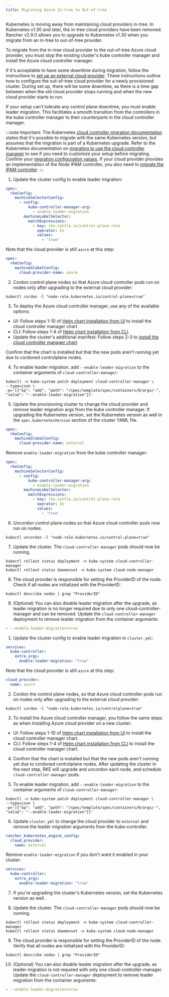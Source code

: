 ```yaml
---
title: Migrating Azure In-tree to Out-of-tree
---
```


<head>
  <link rel="canonical" href="https://ranchermanager.docs.rancher.com/how-to-guides/new-user-guides/kubernetes-clusters-in-rancher-setup/migrate-to-an-out-of-tree-cloud-provider/migrate-to-out-of-tree-azure"/>
</head>

Kubernetes is moving away from maintaining cloud providers in-tree. In Kubernetes v1.30 and later, the in-tree cloud providers have been removed. Rancher v2.9.0 allows you to upgrade to Kubernetes v1.30 when you migrate from an in-tree to out-of-tree provider.

To migrate from the in-tree cloud provider to the out-of-tree Azure cloud provider, you must stop the existing cluster's kube controller manager and install the Azure cloud controller manager.

If it's acceptable to have some downtime during migration, follow the instructions to [set up an external cloud provider](../set-up-cloud-providers/azure.md#using-the-out-of-tree-azure-cloud-provider). These instructions outline how to configure the out-of-tree cloud provider for a newly provisioned cluster. During set up, there will be some downtime, as there is a time gap between when the old cloud provider stops running and when the new cloud provider starts to run.

If your setup can't tolerate any control plane downtime, you must enable leader migration. This facilitates a smooth transition from the controllers in the kube controller manager to their counterparts in the cloud controller manager.

:::note Important:
The Kubernetes [cloud controller migration documentation](https://kubernetes.io/docs/tasks/administer-cluster/controller-manager-leader-migration/#before-you-begin) states that it's possible to migrate with the same Kubernetes version, but assumes that the migration is part of a  Kubernetes upgrade. Refer to the Kubernetes documentation on [migrating to use the cloud controller manager](https://kubernetes.io/docs/tasks/administer-cluster/controller-manager-leader-migration/) to see if you need to customize your setup before migrating. Confirm your [migration configuration values](https://kubernetes.io/docs/tasks/administer-cluster/controller-manager-leader-migration/#default-configuration). If your cloud provider provides an implementation of the Node IPAM controller,  you also need to [migrate the IPAM controller](https://kubernetes.io/docs/tasks/administer-cluster/controller-manager-leader-migration/#node-ipam-controller-migration).
:::

<Tabs groupId="k8s-distro">
<TabItem value="RKE2">

1. Update the cluster config to enable leader migration:

```yaml
spec:
  rkeConfig:
    machineSelectorConfig:
      - config:
          kube-controller-manager-arg:
            - enable-leader-migration
        machineLabelSelector:
          matchExpressions:
            - key: rke.cattle.io/control-plane-role
              operator: In
              values:
                - 'true'
```

Note that the cloud provider is still `azure` at this step:

```yaml
spec:
  rkeConfig:
    machineGlobalConfig:
      cloud-provider-name: azure
```

2. Cordon control plane nodes so that Azure cloud controller pods run on nodes only after upgrading to the external cloud provider:

```shell
kubectl cordon -l "node-role.kubernetes.io/control-plane=true"
```

3. To deploy the Azure cloud controller manager, use any of the available options: 
- UI: Follow steps 1-10 of [Helm chart installation from UI](../set-up-cloud-providers/azure.md#helm-chart-installation-from-ui) to install the cloud controller manager chart.
- CLI: Follow steps 1-4 of [Helm chart installation from CLI](../set-up-cloud-providers/azure.md#helm-chart-installation-from-cli).
- Update the cluster's additional manifest: Follow steps 2-3 to [install the cloud controller manager chart](../set-up-cloud-providers/azure.md#using-the-out-of-tree-azure-cloud-provider).

Confirm that the chart is installed but that the new pods aren't running yet due to cordoned controlplane nodes.

4. To enable leader migration, add `--enable-leader-migration` to the container arguments of `cloud-controller-manager`:

```shell 
kubectl -n kube-system patch deployment cloud-controller-manager \
--type=json \
-p='[{"op": "add", "path": "/spec/template/spec/containers/0/args/-", "value": "--enable-leader-migration"}]'
```

5. Update the provisioning cluster to change the cloud provider and remove leader migration args from the kube controller manager.
   If upgrading the Kubernetes version, set the Kubernetes version as well in the `spec.kubernetesVersion` section of the cluster YAML file.

```yaml
spec:
  rkeConfig:
    machineGlobalConfig:
      cloud-provider-name: external
```

Remove `enable-leader-migration` from the kube controller manager:

```yaml
spec:
  rkeConfig:
    machineSelectorConfig:
      - config:
          kube-controller-manager-arg:
            - enable-leader-migration
        machineLabelSelector:
          matchExpressions:
            - key: rke.cattle.io/control-plane-role
              operator: In
              values:
                - 'true'
```

6. Uncordon control plane nodes so that Azure cloud controller pods now run on nodes:

```shell
kubectl uncordon -l "node-role.kubernetes.io/control-plane=true"
```

7. Update the cluster. The `cloud-controller-manager` pods should now be running.

```shell
kubectl rollout status deployment -n kube-system cloud-controller-manager
kubectl rollout status daemonset -n kube-system cloud-node-manager
```

8. The cloud provider is responsible for setting the ProviderID of the node. Check if all nodes are initialized with the ProviderID:

```shell
kubectl describe nodes | grep "ProviderID"
```

9. (Optional) You can also disable leader migration after the upgrade, as leader migration is no longer required due to only one cloud-controller-manager and can be removed.
    Update the `cloud-controller-manager` deployment to remove leader migration from the container arguments:

```yaml
- --enable-leader-migration=true 
```

</TabItem>

<TabItem value="RKE">

1. Update the cluster config to enable leader migration in `cluster.yml`:

```yaml
services:
  kube-controller:
    extra_args:
      enable-leader-migration: "true"
```

Note that the cloud provider is still `azure` at this step:

```yaml
cloud_provider:
  name: azure
```

2. Cordon the control plane nodes, so that Azure cloud controller pods run on nodes only after upgrading to the external cloud provider:

```shell
kubectl cordon -l "node-role.kubernetes.io/controlplane=true"
```

3. To install the Azure cloud controller manager, you follow the same steps as when installing Azure cloud provider on a new cluster:
- UI: Follow steps 1-10 of [Helm chart installation from UI](../set-up-cloud-providers/azure.md#helm-chart-installation-from-ui) to install the cloud controller manager chart.
- CLI: Follow steps 1-4 of [Helm chart installation from CLI](../set-up-cloud-providers/azure.md#helm-chart-installation-from-cli) to install the cloud controller manager chart.

4. Confirm that the chart is installed but that the new pods aren't running yet due to cordoned controlplane nodes. After updating the cluster in the next step, RKE will upgrade and uncordon each node, and schedule `cloud-controller-manager` pods.

5. To enable leader migration, add `--enable-leader-migration` to the container arguments of `cloud-controller-manager`:

```shell 
kubectl -n kube-system patch deployment cloud-controller-manager \
--type=json \
-p='[{"op": "add", "path": "/spec/template/spec/containers/0/args/-", "value": "--enable-leader-migration"}]'
```

6. Update `cluster.yml` to change the cloud provider to `external` and remove the leader migration arguments from the kube-controller.

```yaml
rancher_kubernetes_engine_config:
  cloud_provider:
    name: external
```

Remove `enable-leader-migration` if you don't want it enabled in your cluster:

```yaml
services:
  kube-controller:
    extra_args:
      enable-leader-migration: "true"
```

7. If you're upgrading the cluster's Kubernetes version, set the Kubernetes version as well.

8. Update the cluster. The `cloud-controller-manager` pods should now be running. 

```shell
kubectl rollout status deployment -n kube-system cloud-controller-manager
kubectl rollout status daemonset -n kube-system cloud-node-manager
```

9. The cloud provider is responsible for setting the ProviderID of the node. Verify that all nodes are initialized with the ProviderID:

```shell
kubectl describe nodes | grep "ProviderID"
```

10. (Optional) You can also disable leader migration after the upgrade, as leader migration is not required with only one cloud-controller-manager.
Update the `cloud-controller-manager` deployment to remove leader migration from the container arguments:

```yaml
- --enable-leader-migration=true 
```

</TabItem>
</Tabs>

